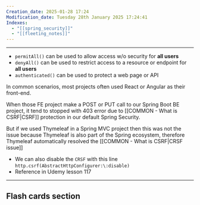 ```yaml
---
Creation_date: 2025-01-28 17:24
Modification_date: Tuesday 28th January 2025 17:24:41
Indexes:
  - "[[spring_security]]"
  - "[[fleeting_notes]]"
---
```


----

- `permitAll()` can be used to allow access w/o security for **all users**
- `denyAll()` can be used to restrict access to a resource or endpoint for **all users**
- `authenticated()` can be used to protect a web page or API

In common scenarios, most projects often used React or Angular as their front-end. 

When those FE project make a POST or PUT call to our Spring Boot BE project, it tend to stopped with 403 error due to [[COMMON - What is CSRF|CSRF]] protection in our default Spring Security. 

But if we used Thymeleaf in a Spring MVC project then this was not the issue because Thymeleaf is also part of the Spring ecosystem, therefore Thymeleaf automatically resolved the [[COMMON - What is CSRF|CRSF issue]]

- We can also disable the `CRSF` with this line `http.csrf(AbstractHttpConfigurer:\:disable)`
- Reference in Udemy lesson 117














---
## Flash cards section
